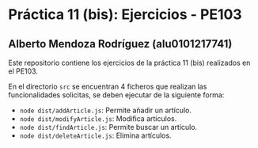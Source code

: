 # Práctica 11 (bis): Ejercicios - PE103

## Alberto Mendoza Rodríguez (alu0101217741)

Este repositorio contiene los ejercicios de la práctica 11 (bis) realizados en el PE103.

En el directorio `src` se encuentran 4 ficheros que realizan las funcionalidades solicitas, se deben ejecutar de la siguiente forma:
* `node dist/addArticle.js`: Permite añadir un artículo.
* `node dist/modifyArticle.js`: Modifica artículos.
* `node dist/findArticle.js`: Permite buscar un artículo.
* `node dist/deleteArticle.js`: Elimina artículos.
